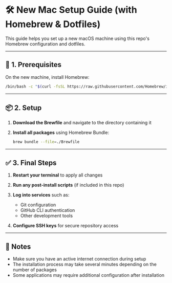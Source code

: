 # 🛠️ New Mac Setup Guide (with Homebrew & Dotfiles)

This guide helps you set up a new macOS machine using this repo's Homebrew configuration and dotfiles.

---

## 🚀 1. Prerequisites

On the new machine, install Homebrew:

```bash
/bin/bash -c "$(curl -fsSL https://raw.githubusercontent.com/Homebrew/install/HEAD/install.sh)"
```

---

## 📦 2. Setup

1. **Download the Brewfile** and navigate to the directory containing it

2. **Install all packages** using Homebrew Bundle:
   ```bash
   brew bundle --file=./Brewfile
   ```

---

## ✅ 3. Final Steps

1. **Restart your terminal** to apply all changes

2. **Run any post-install scripts** (if included in this repo)

3. **Log into services** such as:
    - Git configuration
    - GitHub CLI authentication
    - Other development tools

4. **Configure SSH keys** for secure repository access

---

## 📝 Notes

- Make sure you have an active internet connection during setup
- The installation process may take several minutes depending on the number of packages
- Some applications may require additional configuration after installation